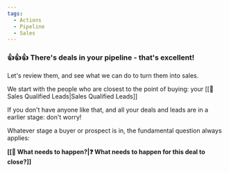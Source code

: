 ```yaml
---
tags:
  - Actions
  - Pipeline
  - Sales
---
```

### 👍👍👍 There's deals in your pipeline - that's excellent! 
Let's review them, and see what we can do to turn them into sales. 

We start with the people who are closest to the point of buying: your [[📄 Sales Qualified Leads|Sales Qualified Leads]]

If you don't have anyone like that, and all your deals and leads are in a earlier stage: don't worry!

Whatever stage a buyer or prospect is in, the fundamental question always applies: 

**[[🚀 What needs to happen?|❓ What needs to happen for this deal to close?]]**
 